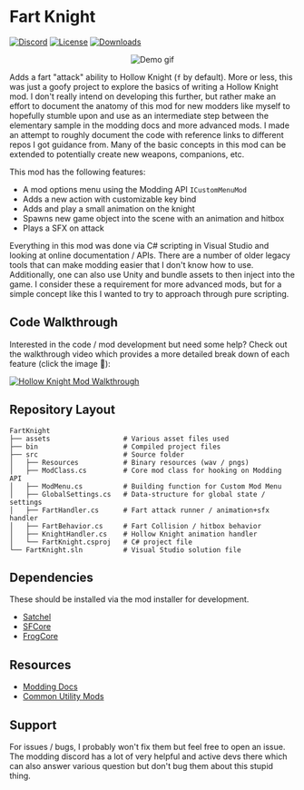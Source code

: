 # Fart Knight

[![Discord](https://img.shields.io/discord/879125729936298015.svg?logo=discord&logoColor=white&logoWidth=20&labelColor=7289DA&label=Discord&color=17cf48)](https://discord.gg/F6Y5TeFQ8j) [![License](https://img.shields.io/badge/license-MIT-green)](./LICENSE) [![Downloads](https://img.shields.io/github/downloads/AbsoluteStratos/FartKnight/total)](https://github.com/AbsoluteStratos/FartKnight/releases)

<p align="center">
  <img src="https://github.com/AbsoluteStratos/FartKnight/blob/main/assets/demo.gif" alt="Demo gif"/>
</p>

Adds a fart "attack" ability to Hollow Knight (`f` by default).
More or less, this was just a goofy project to explore the basics of writing a Hollow Knight mod.
I don't really intend on developing this further, but rather make an effort to document the anatomy of this mod for new modders like myself to hopefully stumble upon and use as an intermediate step between the elementary sample in the modding docs and more advanced mods.
I made an attempt to roughly document the code with reference links to different repos I got guidance from.
Many of the basic concepts in this mod can be extended to potentially create new weapons, companions, etc.

This mod has the following features:

- A mod options menu using the Modding API `ICustomMenuMod`
- Adds a new action with customizable key bind
- Adds and play a small animation on the knight
- Spawns new game object into the scene with an animation and hitbox
- Plays a SFX on attack

Everything in this mod was done via C# scripting in Visual Studio and looking at online documentation / APIs.
There are a number of older legacy tools that can make modding easier that I don't know how to use.
Additionally, one can also use Unity and bundle assets to then inject into the game.
I consider these a requirement for more advanced mods, but for a simple concept like this I wanted to try to approach through pure scripting.

## Code Walkthrough

Interested in the code / mod development but need some help?
Check out the walkthrough video which provides a more detailed break down of each feature (click the image :rocket:):

[![Hollow Knight Mod Walkthrough](https://img.youtube.com/vi/NDjdreJs_JQ/0.jpg)](https://www.youtube.com/watch?v=NDjdreJs_JQ)



## Repository Layout

```
FartKnight
├── assets                  # Various asset files used
├── bin                     # Compiled project files
├── src                     # Source folder
│   ├── Resources           # Binary resources (wav / pngs)
│   ├── ModClass.cs         # Core mod class for hooking on Modding API
│   ├── ModMenu.cs          # Building function for Custom Mod Menu
│   ├── GlobalSettings.cs   # Data-structure for global state / settings
│   ├── FartHandler.cs      # Fart attack runner / animation+sfx handler
│   ├── FartBehavior.cs     # Fart Collision / hitbox behavior
│   ├── KnightHandler.cs    # Hollow Knight animation handler
│   └── FartKnight.csproj   # C# project file
└── FartKnight.sln          # Visual Studio solution file
```

## Dependencies

These should be installed via the mod installer for development.

- [Satchel](https://github.com/PrashantMohta/Satchel)
- [SFCore](https://github.com/SFGrenade/SFCore)
- [FrogCore](https://github.com/RedFrog6002/FrogCore/)

## Resources

- [Modding Docs](https://prashantmohta.github.io/ModdingDocs/)
- [Common Utility Mods](https://gist.github.com/KaanGaming/60a3272b8ffc6ba649a7fd294c57efbb)

## Support

For issues / bugs, I probably won't fix them but feel free to open an issue.
The modding discord has a lot of very helpful and active devs there which can also answer various question but don't bug them about this stupid thing.
